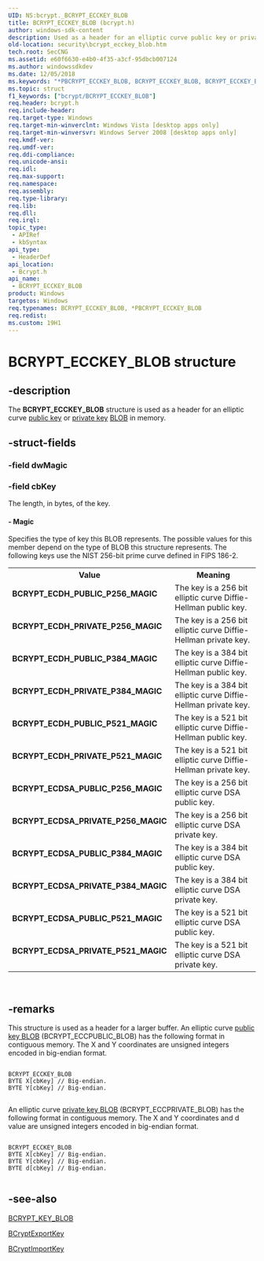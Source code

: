 ```yaml
---
UID: NS:bcrypt._BCRYPT_ECCKEY_BLOB
title: BCRYPT_ECCKEY_BLOB (bcrypt.h)
author: windows-sdk-content
description: Used as a header for an elliptic curve public key or private key BLOB in memory.
old-location: security\bcrypt_ecckey_blob.htm
tech.root: SecCNG
ms.assetid: e60f6630-e4b0-4f35-a3cf-95dbcb007124
ms.author: windowssdkdev
ms.date: 12/05/2018
ms.keywords: "*PBCRYPT_ECCKEY_BLOB, BCRYPT_ECCKEY_BLOB, BCRYPT_ECCKEY_BLOB structure [Security], BCRYPT_ECDH_PRIVATE_P256_MAGIC, BCRYPT_ECDH_PRIVATE_P384_MAGIC, BCRYPT_ECDH_PRIVATE_P521_MAGIC, BCRYPT_ECDH_PUBLIC_P256_MAGIC, BCRYPT_ECDH_PUBLIC_P384_MAGIC, BCRYPT_ECDH_PUBLIC_P521_MAGIC, BCRYPT_ECDSA_PRIVATE_P256_MAGIC, BCRYPT_ECDSA_PRIVATE_P384_MAGIC, BCRYPT_ECDSA_PRIVATE_P521_MAGIC, BCRYPT_ECDSA_PUBLIC_P256_MAGIC, BCRYPT_ECDSA_PUBLIC_P384_MAGIC, BCRYPT_ECDSA_PUBLIC_P521_MAGIC, PBCRYPT_ECCKEY_BLOB, PBCRYPT_ECCKEY_BLOB structure pointer [Security], bcrypt/BCRYPT_ECCKEY_BLOB, bcrypt/PBCRYPT_ECCKEY_BLOB, security.bcrypt_ecckey_blob"
ms.topic: struct
f1_keywords: ["bcrypt/BCRYPT_ECCKEY_BLOB"]
req.header: bcrypt.h
req.include-header: 
req.target-type: Windows
req.target-min-winverclnt: Windows Vista [desktop apps only]
req.target-min-winversvr: Windows Server 2008 [desktop apps only]
req.kmdf-ver: 
req.umdf-ver: 
req.ddi-compliance: 
req.unicode-ansi: 
req.idl: 
req.max-support: 
req.namespace: 
req.assembly: 
req.type-library: 
req.lib: 
req.dll: 
req.irql: 
topic_type:
 - APIRef
 - kbSyntax
api_type:
 - HeaderDef
api_location:
 - Bcrypt.h
api_name:
 - BCRYPT_ECCKEY_BLOB
product: Windows
targetos: Windows
req.typenames: BCRYPT_ECCKEY_BLOB, *PBCRYPT_ECCKEY_BLOB
req.redist: 
ms.custom: 19H1
---
```


# BCRYPT_ECCKEY_BLOB structure


## -description


The <b>BCRYPT_ECCKEY_BLOB</b> structure is used as a header for an elliptic curve <a href="https://docs.microsoft.com/windows/desktop/SecGloss/p-gly">public key</a> or <a href="https://docs.microsoft.com/windows/desktop/SecGloss/p-gly">private key</a> <a href="https://docs.microsoft.com/windows/desktop/SecGloss/b-gly">BLOB</a> in memory.


## -struct-fields




### -field dwMagic

 


### -field cbKey

The length, in bytes, of the key.


#### - Magic

Specifies the type of key this BLOB represents. The possible values for this member depend on the type of BLOB this structure represents. The following keys use the NIST 256-bit prime curve defined in FIPS 186-2.

<table>
<tr>
<th>Value</th>
<th>Meaning</th>
</tr>
<tr>
<td width="40%"><a id="BCRYPT_ECDH_PUBLIC_P256_MAGIC"></a><a id="bcrypt_ecdh_public_p256_magic"></a><dl>
<dt><b>BCRYPT_ECDH_PUBLIC_P256_MAGIC</b></dt>
</dl>
</td>
<td width="60%">
The key is a 256 bit elliptic curve Diffie-Hellman public key.

</td>
</tr>
<tr>
<td width="40%"><a id="BCRYPT_ECDH_PRIVATE_P256_MAGIC"></a><a id="bcrypt_ecdh_private_p256_magic"></a><dl>
<dt><b>BCRYPT_ECDH_PRIVATE_P256_MAGIC</b></dt>
</dl>
</td>
<td width="60%">
The key is a 256 bit elliptic curve Diffie-Hellman private key.

</td>
</tr>
<tr>
<td width="40%"><a id="BCRYPT_ECDH_PUBLIC_P384_MAGIC"></a><a id="bcrypt_ecdh_public_p384_magic"></a><dl>
<dt><b>BCRYPT_ECDH_PUBLIC_P384_MAGIC</b></dt>
</dl>
</td>
<td width="60%">
The key is a 384 bit elliptic curve Diffie-Hellman public key.

</td>
</tr>
<tr>
<td width="40%"><a id="BCRYPT_ECDH_PRIVATE_P384_MAGIC"></a><a id="bcrypt_ecdh_private_p384_magic"></a><dl>
<dt><b>BCRYPT_ECDH_PRIVATE_P384_MAGIC</b></dt>
</dl>
</td>
<td width="60%">
The key is a 384 bit elliptic curve Diffie-Hellman private key.

</td>
</tr>
<tr>
<td width="40%"><a id="BCRYPT_ECDH_PUBLIC_P521_MAGIC"></a><a id="bcrypt_ecdh_public_p521_magic"></a><dl>
<dt><b>BCRYPT_ECDH_PUBLIC_P521_MAGIC</b></dt>
</dl>
</td>
<td width="60%">
The key is a 521 bit elliptic curve Diffie-Hellman public key.

</td>
</tr>
<tr>
<td width="40%"><a id="BCRYPT_ECDH_PRIVATE_P521_MAGIC"></a><a id="bcrypt_ecdh_private_p521_magic"></a><dl>
<dt><b>BCRYPT_ECDH_PRIVATE_P521_MAGIC</b></dt>
</dl>
</td>
<td width="60%">
The key is a 521 bit elliptic curve Diffie-Hellman private key.

</td>
</tr>
<tr>
<td width="40%"><a id="BCRYPT_ECDSA_PUBLIC_P256_MAGIC"></a><a id="bcrypt_ecdsa_public_p256_magic"></a><dl>
<dt><b>BCRYPT_ECDSA_PUBLIC_P256_MAGIC</b></dt>
</dl>
</td>
<td width="60%">
The key is a 256 bit elliptic curve DSA public key.

</td>
</tr>
<tr>
<td width="40%"><a id="BCRYPT_ECDSA_PRIVATE_P256_MAGIC"></a><a id="bcrypt_ecdsa_private_p256_magic"></a><dl>
<dt><b>BCRYPT_ECDSA_PRIVATE_P256_MAGIC</b></dt>
</dl>
</td>
<td width="60%">
The key is a 256 bit elliptic curve DSA private key.

</td>
</tr>
<tr>
<td width="40%"><a id="BCRYPT_ECDSA_PUBLIC_P384_MAGIC"></a><a id="bcrypt_ecdsa_public_p384_magic"></a><dl>
<dt><b>BCRYPT_ECDSA_PUBLIC_P384_MAGIC</b></dt>
</dl>
</td>
<td width="60%">
The key is a 384 bit elliptic curve DSA public key.

</td>
</tr>
<tr>
<td width="40%"><a id="BCRYPT_ECDSA_PRIVATE_P384_MAGIC"></a><a id="bcrypt_ecdsa_private_p384_magic"></a><dl>
<dt><b>BCRYPT_ECDSA_PRIVATE_P384_MAGIC</b></dt>
</dl>
</td>
<td width="60%">
The key is a 384 bit elliptic curve DSA private key.

</td>
</tr>
<tr>
<td width="40%"><a id="BCRYPT_ECDSA_PUBLIC_P521_MAGIC"></a><a id="bcrypt_ecdsa_public_p521_magic"></a><dl>
<dt><b>BCRYPT_ECDSA_PUBLIC_P521_MAGIC</b></dt>
</dl>
</td>
<td width="60%">
The key is a 521 bit elliptic curve DSA public key.

</td>
</tr>
<tr>
<td width="40%"><a id="BCRYPT_ECDSA_PRIVATE_P521_MAGIC"></a><a id="bcrypt_ecdsa_private_p521_magic"></a><dl>
<dt><b>BCRYPT_ECDSA_PRIVATE_P521_MAGIC</b></dt>
</dl>
</td>
<td width="60%">
The key is a 521 bit elliptic curve DSA private key.

</td>
</tr>
</table>
 


## -remarks



This structure is used as a header for a larger buffer. An elliptic curve <a href="https://docs.microsoft.com/windows/desktop/SecGloss/p-gly">public key BLOB</a> (BCRYPT_ECCPUBLIC_BLOB) has the following format in contiguous memory. The X and Y coordinates are unsigned integers encoded in big-endian format.

<pre class="syntax" xml:space="preserve"><code>
BCRYPT_ECCKEY_BLOB
BYTE X[cbKey] // Big-endian.
BYTE Y[cbKey] // Big-endian.

</code></pre>
An elliptic curve <a href="https://docs.microsoft.com/windows/desktop/SecGloss/p-gly">private key BLOB</a> (BCRYPT_ECCPRIVATE_BLOB) has the following format in contiguous memory. The X and Y coordinates and d value are unsigned integers encoded in big-endian format.

<pre class="syntax" xml:space="preserve"><code>
BCRYPT_ECCKEY_BLOB
BYTE X[cbKey] // Big-endian.
BYTE Y[cbKey] // Big-endian.
BYTE d[cbKey] // Big-endian.

</code></pre>



## -see-also




<a href="https://docs.microsoft.com/windows/desktop/api/bcrypt/ns-bcrypt-_bcrypt_key_blob">BCRYPT_KEY_BLOB</a>



<a href="https://docs.microsoft.com/windows/desktop/api/bcrypt/nf-bcrypt-bcryptexportkey">BCryptExportKey</a>



<a href="https://docs.microsoft.com/windows/desktop/api/bcrypt/nf-bcrypt-bcryptimportkey">BCryptImportKey</a>
 

 


